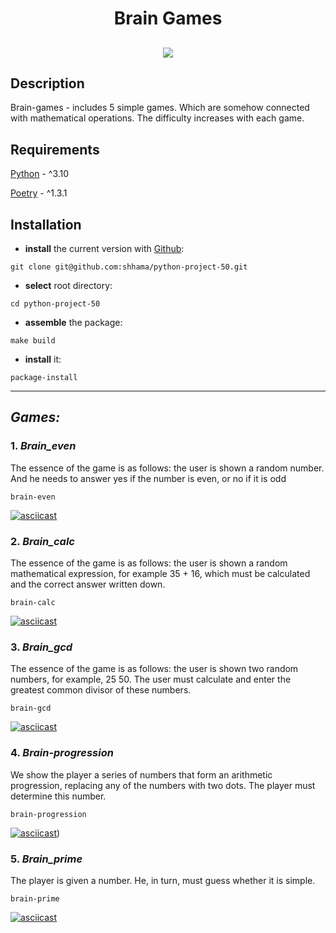<h1 align="center">Brain Games</h1>
<h2 align="center">
 
<a href="https://codeclimate.com/github/shhama/python-project-50/maintainability"><img src="https://api.codeclimate.com/v1/badges/cf71ff52c98e562d0f05/maintainability" /></a>

</h2>

<p align="center">


## Description

Brain-games - includes 5 simple games. Which are somehow connected with mathematical operations. The difficulty increases with each game.

## Requirements
[Python](https://www.python.org) - ^3.10

[Poetry](https://python-poetry.org) - ^1.3.1

## Installation
- **install** the current version with [Github](https://github.com/shhama/python-project-50):
```
git clone git@github.com:shhama/python-project-50.git
```
- **select** root directory:
```
cd python-project-50
```
- **assemble** the package:
```
make build
```
- **install** it:
```
package-install
```
______

## ***Games:***

### 1. ***Brain_even***
The essence of the game is as follows: the user is shown a random number. And he needs to answer yes if the number is even, or no if it is odd
```
brain-even
```
[![asciicast](https://asciinema.org/a/qwidBcBWaFaSCPKEaTLSCjBXI.svg)](https://asciinema.org/a/qwidBcBWaFaSCPKEaTLSCjBXI)
 
### 2. ***Brain_calc***
The essence of the game is as follows: the user is shown a random mathematical expression, for example 35 + 16, which must be calculated and the correct answer written down.
```
brain-calc
```
[![asciicast](https://asciinema.org/a/X7lHeoCC3zcLgMzQtzyBwUYM9.svg)](https://asciinema.org/a/X7lHeoCC3zcLgMzQtzyBwUYM9)
 
### 3. ***Brain_gcd***
The essence of the game is as follows: the user is shown two random numbers, for example, 25 50. The user must calculate and enter the greatest common divisor of these numbers.
```
brain-gcd
```
[![asciicast](https://asciinema.org/a/CnTP5fXIMU3iw2Ko2mucanWzD.svg)](https://asciinema.org/a/CnTP5fXIMU3iw2Ko2mucanWzD)

### 4. ***Brain-progression***
We show the player a series of numbers that form an arithmetic progression, replacing any of the numbers with two dots. The player must determine this number.
```
brain-progression
```
[![asciicast](https://asciinema.org/a/mN1xdvpmwsxUzYzuOAhQM33dA.svg)](https://asciinema.org/a/mN1xdvpmwsxUzYzuOAhQM33dA))

### 5. ***Brain_prime***
The player is given a number. He, in turn, must guess whether it is simple.
```
brain-prime
```
[![asciicast](https://asciinema.org/a/AseLFKrAppuvCnKARq3VIzOZm.svg)](https://asciinema.org/a/AseLFKrAppuvCnKARq3VIzOZm)
 
